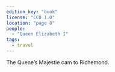 ```yaml
---
edition_key: "book"
license: "CC0 1.0"
location: "page 8"
people:
  - "Queen Elizabeth I"
tags:
  - travel
---
```

The Quene’s Majestie cam to Richemond.
